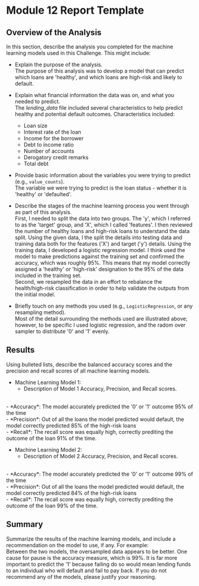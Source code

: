 # Module 12 Report Template

## Overview of the Analysis

In this section, describe the analysis you completed for the machine learning models used in this Challenge. This might include:

* Explain the purpose of the analysis.<br>
The purpose of this analysis was to develop a model that can predict which loans are 'healthy', and which loans are high-risk and likely to default.
* Explain what financial information the data was on, and what you needed to predict.<br>
The *lending_data* file included several characteristics to help predict healthy and potential default outcomes. Characteristics included:
  - Loan size
  - Interest rate of the loan
  - Income for the borrower
  - Debt to income ratio
  - Number of accounts
  - Derogatory credit remarks
  - Total debt
* Provide basic information about the variables you were trying to predict (e.g., `value_counts`).<br>
The variable we were trying to predict is the loan status - whether it is 'healthy' or 'defaulted'.
* Describe the stages of the machine learning process you went through as part of this analysis.<br>
First, I needed to split the data into two groups. The 'y', which I referred to as the 'target' group, and 'X', which I called 'features'. I then reviewed the number of healthy loans and high-risk loans to understand the data split. Using the given data, I the split the details into testing data and training data both for the features ('X') and target ('y') details. Using the training data, I developed a logistic regression model. I think used the model to make predictions against the training set and confirmed the accuracy, which was roughly 95%. This means that my model correctly assigned a 'healthy' or 'high-risk' designation to the 95% of the data included in the training set.<br>
Second, we resampled the data in an effort to rebalance the health/high-risk classification in order to help validate the outputs from the initial model. 

* Briefly touch on any methods you used (e.g., `LogisticRegression`, or any resampling method).<br>
Most of the detail surrounding the methods used are illustrated above; however, to be specific I used logistic regression, and the radom over sampler to distribute '0' and '1' evenly.

## Results

Using bulleted lists, describe the balanced accuracy scores and the precision and recall scores of all machine learning models.

* Machine Learning Model 1:
  * Description of Model 1 Accuracy, Precision, and Recall scores.
<br>
    - *Accuracy*: The model accurately predicted the '0' or '1' outcome 95% of the time<br>
    - *Precision*: Out of all the loans the model predicted would default, the model correctly predicted 85% of the high-risk loans<br>
    - *Recall*: The recall score was equally high, correctly prediting the outcome of the loan 91% of the time.

* Machine Learning Model 2:
  * Description of Model 2 Accuracy, Precision, and Recall scores.
<br>
    - *Accuracy*: The model accurately predicted the '0' or '1' outcome 99% of the time<br>
    - *Precision*: Out of all the loans the model predicted would default, the model correctly predicted 84% of the high-risk loans<br>
    - *Recall*: The recall score was equally high, correctly prediting the outcome of the loan 99% of the time.


## Summary

Summarize the results of the machine learning models, and include a recommendation on the model to use, if any. For example:<br>
Between the two models, the oversampled data appears to be better. One cause for pause is the accuracy measure, which is 99%. It is far more important to predict the '1' because failing do so would mean lending funds to an individual who will default and fail to pay back.
If you do not recommend any of the models, please justify your reasoning.
